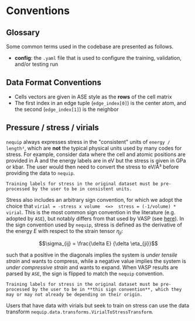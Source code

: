 # Conventions

## Glossary

Some common terms used in the codebase are presented as follows.

 - **config**: the `.yaml` file that is used to configure the training, validation, and/or testing run


## Data Format Conventions
 - Cells vectors are given in ASE style as the **rows** of the cell matrix
 - The first index in an edge tuple (``edge_index[0]``) is the center atom, and the second (``edge_index[1]``) is the neighbor



## Pressure / stress / virials

`nequip` always expresses stress in the "consistent" units of `energy / length³`, which are **not** the typical physical units used by many codes for stress. For example, consider data where the cell and atomic positions are provided in Å and the energy labels are in eV but the stress is given in GPa or kbar. The user would then need to convert the stress to eV/Å³ before providing the data to `nequip`.

```{warning}
Training labels for stress in the original dataset must be pre-processed by the user to be in consistent units.
```

Stress also includes an arbitrary sign convention, for which we adopt the choice that `virial = -stress x volume  <=>  stress = (-1/volume) * virial`. This is the most common sign convention in the literature (e.g. adopted by `ASE`), but notably differs from that used by VASP (see [here](https://www.vasp.at/wiki/index.php/ISIF)). In the sign convention used by `nequip`, stress is defined as the derivative of the energy $E$ with respect to the strain tensor $\eta_{ji}$:

$$\sigma_{ij} = \frac{\delta E} {\delta \eta_{ji}}$$

such that a positive in the diagonals implies the system is _under tensile strain_ and wants to compress, while a negative value implies the system is _under compressive strain_ and wants to expand. When VASP results are parsed by `ASE`, the sign is flipped to match the `nequip` convention.

```{warning}
Training labels for stress in the original dataset must be pre-processed by the user to be in **this sign convention**, which they may or may not already be depending on their origin.
```

Users that have data with virials but seek to train on stress can use the data transform `nequip.data.transforms.VirialToStressTransform`.
